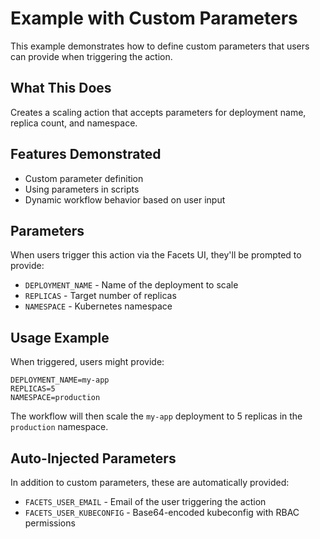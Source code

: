# Example with Custom Parameters

This example demonstrates how to define custom parameters that users can provide when triggering the action.

## What This Does

Creates a scaling action that accepts parameters for deployment name, replica count, and namespace.

## Features Demonstrated

- Custom parameter definition
- Using parameters in scripts
- Dynamic workflow behavior based on user input

## Parameters

When users trigger this action via the Facets UI, they'll be prompted to provide:

- `DEPLOYMENT_NAME` - Name of the deployment to scale
- `REPLICAS` - Target number of replicas
- `NAMESPACE` - Kubernetes namespace

## Usage Example

When triggered, users might provide:
```
DEPLOYMENT_NAME=my-app
REPLICAS=5
NAMESPACE=production
```

The workflow will then scale the `my-app` deployment to 5 replicas in the `production` namespace.

## Auto-Injected Parameters

In addition to custom parameters, these are automatically provided:
- `FACETS_USER_EMAIL` - Email of the user triggering the action
- `FACETS_USER_KUBECONFIG` - Base64-encoded kubeconfig with RBAC permissions
